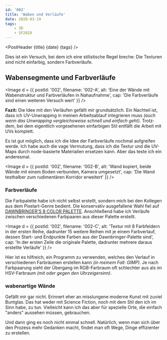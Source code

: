 ```yaml
---
id: '002'
title: 'Waben und Verläufe'
date: 2020-03-19
tags:
    - 3D
    - SF2020
---
```




<script>
    import Image from '$lib/Image.svelte'
	import PostHeader from '$lib/PostHeader.svelte'
</script>



<PostHeader {title} {date} {tags} />

Dies ist ein Versuch, bei dem ich eine stilistische Regel breche: Die Texturen sind nicht ein­farbig, sondern Farb­verläufe.

## Wabensegmente und Farbverläufe

<Image d = {{ postId: '002', filename: '002-A',
	alt: 'Eine der Wände mit Wabenstruktur und Farbverläufen in Nahaufnahme',
	cap: 'Die Farbverläufe sind einen weiteren Versuch wert'
}} />

**Fazit:** Die Idee mit den Verläufen gefällt mir grund&shy;sätzlich. Ein Nach&shy;teil ist, dass ich UV-Unwrap&shy;ping in meinen Arbeits&shy;ablauf inte&shy;grieren muss *(auch wenn das Unwrap&shy;ping vergleichs&shy;weise schnell und einfach geht)*. Trotz&shy;dem, bei dem eigent&shy;lich vorge&shy;sehenen einfar&shy;bigen Stil entfällt die Arbeit mit UVs komplett.

Es ist gut möglich, dass ich die Idee der Farb&shy;verläufe nochmal auf&shy;greifen werde. Ich habe auch die vage Vermu&shy;tung, dass ich die Textur und die UV-Maps durch node-basierte Mater&shy;ialien ersetzen kann. Aber das teste ich ein anderes&shy;mal.

<Image d = {{ postId: '002', filename: '002-B',
	alt: 'Wand kopiert, beide Wände mit einem Boden verbunden, Kamera umgesetzt',
	cap: 'Die Wand testhalber zum rudimentären Korridor erweitert'
}} />

### Farbverläufe

Die Farbpalette habe ich nicht selbst erstellt, sondern mich bei den Kollegen aus dem Pixelart-Genre bedient. Die konservativ ausgefallene Wahl fiel auf <a href="https://lospec.com/palette-list/dawnbringers-8-color" target="_blank" rel="noopener noreferrer">DAWNBRINGER'S 8 COLOR PALETTE</a>. Anschließend habe ich Verläufe zwischen verschiedenen Farb&shy;paaren aus dieser Palette erstellt.

<Image d = {{ postId: '002', filename: '002-C',
	alt: 'Textur mit 8 Farbfeldern in der ersten Reihe, dadrunter 15 weitere Reihen mit je einem Farbverlauf, dessen Start- und Endpunkte Farben aus der Dawnbringer-Palette sind',
	cap: 'In der ersten Zeile die originale Palette, dadrunter mehrere daraus erstellte Verläufe'
}} />

Hier ist es hilf&shy;reich, ein Programm zu verwenden, welches den Verlauf in verschie&shy;denen Farb&shy;räumen erstellen kann *(in meinem Fall: GIMP)*. Je nach Farb&shy;paarung sieht der Über&shy;gang im RGB-Farbraum oft schlechter aus als im HSV-Farbraum *(mit oder gegen den Uhrzei&shy;gersinn)*.

### wabenartige Wände

Gefällt mir gar nicht. Erinnert eher an miss&shy;lungene moderne Kunst mit zuviel Bunt&shy;glas. Das hat weder mit Science Fiction, noch mit dem Stil den ich im Sinn habe, zu tun. Viel&shy;leicht kann ich das aber für spe&shy;zielle Orte, die einfach "anders" aus&shy;sehen müssen, gebrau&shy;chen.

Und dann ging es noch nicht einmal schnell. Natür&shy;lich, wenn man sich über den Prozess mehr Gedanken macht, findet man oft Wege, Dinge effi&shy;zienter zu erstellen.